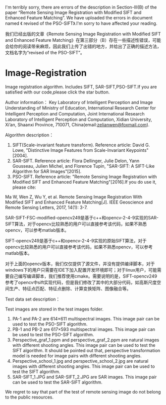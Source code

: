 
I'm terribly sorry, there are errors of the description in Section-III(B) of the paper “Remote Sensing Image Registration with Modified SIFT and Enhanced Feature Matching”.  We have uploaded the errors in document named 《 revised of the PSO-SIFT》.I'm sorry to have affected your reading.

我们已经出版的文章《Remote Sensing Image Registration with Modified SIFT and Enhanced Feature Matching》在第三部分（B）存在一些描述性错误，可能会给你的阅读带来麻烦，因此我们上传了出错的地方，并给出了正确的描述方法，文档名字为“revised of the PSO-SIFT”。


# Image-Registration
Image registration algorithm. Includes SIFT, SAR-SIFT,PSO-SIFT.If you are satisfied with our code,please click the star button.

Author information：
Key Laboratory of Intelligent Perception and Image Understanding of Ministry of Education, International Research Center for Intelligent Perception and Computation, Joint International Research　Laboratory of Intelligent Perception and Computation, Xidian University, Xi’an, Shaanxi Province, 710071, China(email:zelianwen@foxmail.com).

Algorithm description：

1. SIFT(Scale-invariant feature transform). Reference article: David G. Lowe, "Distinctive Image Features from Scale-Invariant Keypoints"[2004].
2. SAR-SIFT. Reference article: Flora Dellinger, Julie Delon, Yann Gousseau, Julien Michel, and Florence Tupin, "SAR-SIFT: A SIFT-Like Algorithm for SAR Images"[2015].
3. PSO-SIFT. Reference article: "Remote Sensing Image Registration with Modified SIFT and Enhanced Feature Matching"[2016].If you do use it, please cite:

Ma W, Wen Z, Wu Y, et al. Remote Sensing Image Registration With Modified SIFT and Enhanced Feature Matching[J]. IEEE Geoscience and Remote Sensing Letters, 2017, 14(1): 3-7.

SAR-SIFT-FSC-modified-opencv249是基于c++和opencv-2-4-9实现的SAR-SIFT算法，对于opencv比较熟悉的用户可以直接参考该代码，如果不熟悉opencv，可以参考matlab版本。

SIFT-opencv249是基于c++和opencv-2-4-9实现的原始SIFT算法，对于opencv比较熟悉的用户可以直接参考该代码，如果不熟悉opencv，可以参考matlab版本。

对于上面的opencv版本，我们仅仅提供了源文件，并没有提供编译脚本，对于windows下的用户只需要在IDE下加入配置开发环境即可；对于linux用户，可能需要自己编写编译脚本，我们推荐使用cmake。需要说明的是，SIFT-opencv249参考了opencv中sift实现代码，但是我们修改了其中的大部分代码，如高斯尺度空间生产、特征点匹配、特征点删除、计算变换矩阵、图像融合等。

Test data set description：

Test images are stored in the test images folder.

1. PA-1 and PA-2 are  614×611 multispectral images. This image pair can be used to test the PSO-SIFT algorithm.
2. PB-1 and PB-2 are  617×593 multispectral images. This image pair can be used to test the PSO-SIFT algorithm.
3. Perspective_graf_1.ppm and perspective_graf_2.ppm are natural images with different shooting angles. This image pair can be used to test the SIFT algorithm. It should be pointed out that, perspective transformation model is needed for image pairs with different shooting angles.
4. Perspective_school_1.jpg and perspective_school_2.jpg are natural images with different shooting angles. This image pair can be used to test the SIFT algorithm.
5. SAR-SIFT_1.JPG and SAR-SIFT_2.JPG are SAR images. This image pair can be used to test the SAR-SIFT algorithm.


We regret to say that part of the test of remote sensing image do not belong to the public resources.

